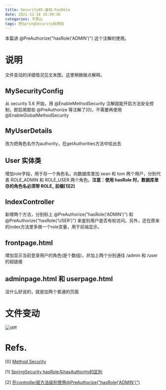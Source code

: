 ```yaml
---
title: Security05-鉴权-hasRole
date: 2021-12-18 15:59:36
categories: 不周山
tags: 把SpringSecurity玩明白
---
```


本篇讲 @PreAuthorize("hasRole('ADMIN')") 这个注解的使用。
<!--more-->
# 说明
文件变动的详细情况见文末图，这里稍微做点解释。
## MySecurityConfig
从 security 5.6 开始，用 @EnableMethodSecurity 注解就能开启方法安全控制，即启用那些 @PreAuthorize 等注解了[0]，不需要再使用@EnableGlobalMethodSecurity
## MyUserDetails
改为把角色名作为authority，在getAuthorities方法中给出去
## User 实体类
增加role字段，用于存一个角色名。向数据库里加 sean 和 tom 两个用户，分别代表 ROLE_ADMIN 和 ROLE_USER 两个角色。**注意：使用 hasRole 时，数据库里存的角色名必须带 ROLE_ 前缀[1][2]**
## IndexController
新增两个方法，分别标上 @PreAuthorize("hasRole('ADMIN')") 和 @PreAuthorize("hasRole('USER')") 来鉴别用户是否有权访问。另外，还在原来的index方法里多做一个role变量，用于前端显示。
## frontpage.html
增加显示当前登录用户的角色(是个数组)，并加上两个分别通往 /admin 和 /user 的超链接
## adminpage.html 和 userpage.html
没什么好说的，就是加两个普通的页面

# 文件变动
![diff](diff.png)

# Refs.
[0] [Method Security](https://docs.spring.io/spring-security/reference/6.0/servlet/authorization/method-security.html)

[1] [SpringSecurity hasRole与hasAuthority的区别](https://blog.csdn.net/u014135206/article/details/117590326)

[2] [在controller层方法级别使用@PreAuthorize("hasRole('ADMIN')")](https://www.cnblogs.com/c2g5201314/p/13036656.html)
